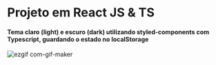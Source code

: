 # Projeto em React JS & TS

#### Tema claro (light) e escuro (dark) utilizando styled-components com Typescript, guardando o estado no localStorage

![ezgif com-gif-maker](https://user-images.githubusercontent.com/84200694/164536850-cdcdf823-ae86-4da3-a556-30d3780b9dd1.gif)
